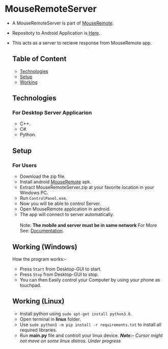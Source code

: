 # MouseRemoteServer

- A MouseRemoteServer is part of [MouseRemote](https://www.github.com/Akshayaap/MouseRemote).
- Repositoty to Android Application is [Here](https://www.github.com/Akshayaap/MouseRemote).
- This acts as a server to recieve response from MouseRemote app.

  ## Table of Content
  - [Technologies](#technologies)
  - [Setup](#setup)
  - [Working](#working)
  
  ## Technologies
  ### For Desktop Server Applicarion
  - C++.
  - C#.
  - Python.
  
  ## Setup
  ### For Users
  - Download the zip file.
  - Install android [MouseRemote](https://wwww.github.com/Akshayaap/MouseRemote) apk.
  - Extract MouseRemoteServer.zip at your favorite location in your Windows PC.
  - Run `ControlPanel.exe`.
  - Now you will be able to control Server.
  - Open MouseRemote application in android.
  - The app will connect to server automatically.
  <br/><br/>
  Note: **The mobile and server must be in same network**
  For More See: [Documentation](https://www.github.com/Akshayaap/Documentation).
  
  ## Working (Windows)
  How the program works:-
  - Press `Start` from Desktop-GUI to start.
  - Press `Stop` from Desktop-GUI to stop.
  - You can then Easily control your Computer by using your phone as touchpad.
  
  ## Working (Linux)
  - Install python using `sudo apt-get install python3.8`.
  - Open terminal in **linux** folder.
  - Use `sudo python3 -m pip install -r requirements.txt` to install all required libraries.
  - Run **main.py** file and controll your linux device. 
  ***Note:-*** *Cursor might not move on some linux distros. Under progress*
